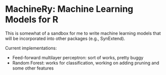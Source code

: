 # MachineRy: Machine Learning Models for R

This is somewhat of a sandbox for me to write machine learning models that will be
incorporated into other packages (e.g., SynExtend).

Current implementations:

- Feed-forward multilayer perceptron: sort of works, pretty buggy
- Random Forest: works for classification, working on adding pruning and some other features
